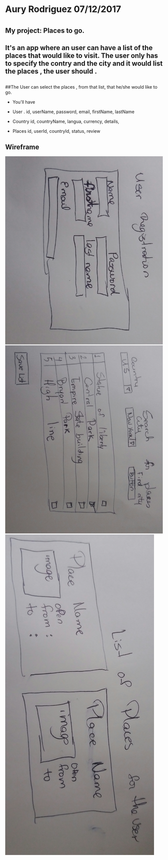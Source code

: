 # Aury Rodriguez 07/12/2017<h1> 
## My project: Places to go. <h2> 

## It's an app where an user can have a list of the places that  would like to visit. The user only has to specify  the contry and the city and it would list the places , the user should . <h2> 
##The User can select the places , from that list, that he/she would like to go.

* You'll have 
- User .
    id, userName, password, email, firstName, lastName

- Country
    id, countryName, langua, currency, details, 
- Places
    id, userId, countryId, status, review






## Wireframe


![Wire frame](./scr/wf1.jpg)
![Wire frame](./scr/wf2.jpg)
![Wire frame](./scr/wf3.jpg)

